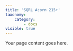 ```yaml
---
title: 'SQRL Acorn 215+'
taxonomy:
    category:
        - docs
visible: true
---
```


Your page content goes here.